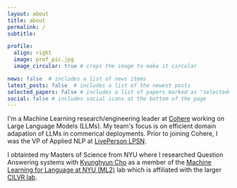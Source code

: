 ```yaml
---
layout: about
title: about
permalink: /
subtitle: 

profile:
  align: right
  image: prof_pic.jpg
  image_circular: true # crops the image to make it circular

news: false  # includes a list of news items
latest_posts: false  # includes a list of the newest posts
selected_papers: false # includes a list of papers marked as "selected={true}"
social: false # includes social icons at the bottom of the page
---
```


I'm a Machine Learning research/engineering leader at [Cohere](https://cohere.com) working on Large Language Models (LLMs). My team's focus is on efficient domain adapation of LLMs in commerical deployments. Prior to joining Cohere, I was the VP of Applied NLP at [LivePerson LPSN](https://www.liveperson.com/).

I obtainted my Masters of Science from NYU where I researched Question Answering systems with [Kyunghyun Cho](https://kyunghyuncho.me/) as a member of the [Machine Learning for Language at NYU (ML2)](https://wp.nyu.edu/ml2/) lab which is affiliated with the larger [CILVR lab](http://cilvr.cs.nyu.edu/).
